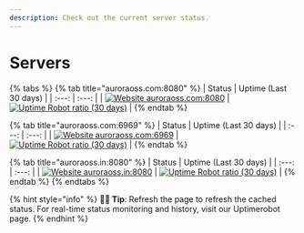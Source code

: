 ```yaml
---
description: Check out the current server status.
---
```


# Servers

{% tabs %}
{% tab title="auroraoss.com:8080" %}
| Status | Uptime \(Last 30 days\) |
| :---: | :---: |
| [![Website auroraoss.com:8080](https://img.shields.io/uptimerobot/status/m786651508-fad67a53ecfca2d106edc6d0)](http://auroraoss.com:8080) | [![Uptime Robot ratio \(30 days\)](https://img.shields.io/uptimerobot/ratio/m786651508-fad67a53ecfca2d106edc6d0)](https://stats.uptimerobot.com/D6QpBHB11l) |
{% endtab %}

{% tab title="auroraoss.com:6969" %}
| Status | Uptime \(Last 30 days\) |
| :---: | :---: |
| [![Website auroraoss.com:6969](https://img.shields.io/uptimerobot/status/m786868089-ab51e679bd687fd43b25e9fa)](https://auroraoss.com:6969) | [![Uptime Robot ratio (30 days)](https://img.shields.io/uptimerobot/ratio/m786868089-ab51e679bd687fd43b25e9fa)](https://stats.uptimerobot.com/D6QpBHB11l) |
{% endtab %}

{% tab title="auroraoss.in:8080" %}
| Status | Uptime \(Last 30 days\) |
| :---: | :---: |
| [![Website auroraoss.in:8080](https://img.shields.io/uptimerobot/status/m786651524-7fd4fe056ae1389d3157b60d)](http://auroraoss.in:8080) | [![Uptime Robot ratio \(30 days\)](https://img.shields.io/uptimerobot/ratio/m786651524-7fd4fe056ae1389d3157b60d)](https://stats.uptimerobot.com/D6QpBHB11l) |
{% endtab %}
{% endtabs %}

{% hint style="info" %}
**🧙‍♂️ Tip**: Refresh the page to refresh the cached status. For real-time status monitoring and history, visit our Uptimerobot page.
{% endhint %}

